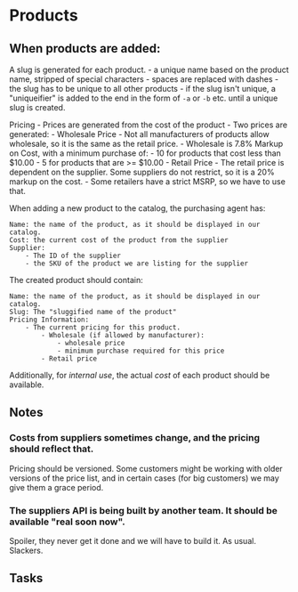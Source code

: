 # Products

## When products are added:

A slug is generated for each product.
    - a unique name based on the product name, stripped of special characters
    - spaces are replaced with dashes
    - the slug has to be unique to all other products
    - if the slug isn't unique, a "uniqueifier" is added to the end in the form of `-a` or `-b` etc. until a unique slug is created.

Pricing
    - Prices are generated from the cost of the product
    - Two prices are generated:
        - Wholesale Price
            - Not all manufacturers of products allow wholesale, so it is the same as the retail price.
            - Wholesale is 7.8% Markup on Cost, with a minimum purchase of:
                - 10 for products that cost less than $10.00
                - 5 for products that are >= $10.00
        - Retail Price
            - The retail price is dependent on the supplier. Some suppliers do not restrict, so it is a 20% markup on the cost.
            - Some retailers have a strict MSRP, so we have to use that.



When adding a new product to the catalog, the purchasing agent has:

```
Name: the name of the product, as it should be displayed in our catalog.
Cost: the current cost of the product from the supplier
Supplier:
    - The ID of the supplier
    - the SKU of the product we are listing for the supplier
```

The created product should contain:

```
Name: the name of the product, as it should be displayed in our catalog.
Slug: The "sluggified name of the product"
Pricing Information:
    - The current pricing for this product.
        - Wholesale (if allowed by manufacturer):
            - wholesale price
            - minimum purchase required for this price
        - Retail price
```



Additionally, for *internal use*, the actual *cost* of each product should be available.



## Notes

### Costs from suppliers sometimes change, and the pricing should reflect that.

Pricing should be versioned. Some customers might be working with older versions of the 
price list, and in certain cases (for big customers) we may give them a grace period.

### The suppliers API is being built by another team. It should be available "real soon now".

Spoiler, they never get it done and we will have to build it. As usual. Slackers.

## Tasks





    